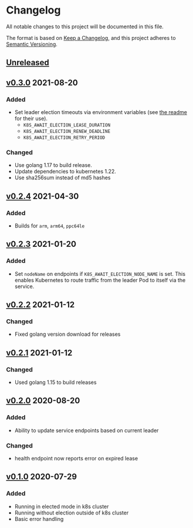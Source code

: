 # Changelog
All notable changes to this project will be documented in this file.

The format is based on [Keep a Changelog](https://keepachangelog.com/en/1.0.0/),
and this project adheres to [Semantic Versioning](https://semver.org/spec/v2.0.0.html).

## [Unreleased]

## [v0.3.0] 2021-08-20

### Added
* Set leader election timeouts via environment variables (see [the readme](./README.md) for their use).
  - `K8S_AWAIT_ELECTION_LEASE_DURATION`
  - `K8S_AWAIT_ELECTION_RENEW_DEADLINE`
  - `K8S_AWAIT_ELECTION_RETRY_PERIOD`

### Changed
* Use golang 1.17 to build release.
* Update dependencies to kubernetes 1.22.
* Use sha256sum instead of md5 hashes

## [v0.2.4] 2021-04-30

### Added

* Builds for `arm`, `arm64`, `ppc64le`

## [v0.2.3] 2021-01-20

### Added
* Set `nodeName` on endpoints if `K8S_AWAIT_ELECTION_NODE_NAME` is set. This enables Kubernetes to route traffic
  from the leader Pod to itself via the service.

## [v0.2.2] 2021-01-12

### Changed
* Fixed golang version download for releases

## [v0.2.1] 2021-01-12

### Changed
* Used golang 1.15 to build releases

## [v0.2.0] 2020-08-20

### Added
* Ability to update service endpoints based on current leader

### Changed
* health endpoint now reports error on expired lease

## [v0.1.0] 2020-07-29

### Added
* Running in elected mode in k8s cluster
* Running without election outside of k8s cluster
* Basic error handling

[Unreleased]: https://github.com/LINBIT/k8s-await-election/compare/v0.3.0...HEAD
[v0.3.0]: https://github.com/LINBIT/k8s-await-election/compare/v0.2.4...v0.3.0
[v0.2.4]: https://github.com/LINBIT/k8s-await-election/compare/v0.2.3...v0.2.4
[v0.2.3]: https://github.com/LINBIT/k8s-await-election/compare/v0.2.2...v0.2.3
[v0.2.2]: https://github.com/LINBIT/k8s-await-election/compare/v0.2.1...v0.2.2
[v0.2.1]: https://github.com/LINBIT/k8s-await-election/compare/v0.2.0...v0.2.1
[v0.2.0]: https://github.com/LINBIT/k8s-await-election/compare/v0.1.0...v0.2.0
[v0.1.0]: https://github.com/LINBIT/k8s-await-election/commits/v0.1.0
